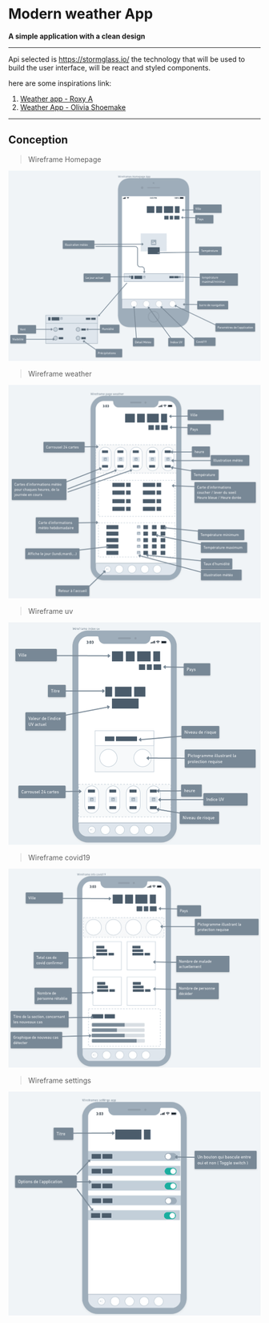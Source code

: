 # Modern weather App

**A simple application with a clean design**

---

Api selected is https://stormglass.io/
the technology that will be used to build the user interface, will be react and styled components.

here are some inspirations link:

1. [Weather app - Roxy A ](https://www.behance.net/gallery/115578669/Weather-app?tracking_source=search_projects_recommended%7Cweather%20app)
2. [Weather App - Olivia Shoemake](https://www.behance.net/gallery/113183529/Photographers-Assistant-Weather-App?tracking_source=search_projects_recommended%7Cweather%20app)

---

## Conception

> Wireframe Homepage

![Wireframe Homepage](doc/wireframes/wireframes__homepage-min.png)

> Wireframe weather

![Wireframe weather](doc/wireframes/wireframes__weather-min.png)

> Wireframe uv

![Wireframe uv](doc/wireframes/wireframes__uv-min.png)

> Wireframe covid19

![Wireframe covid19](doc/wireframes/wireframes__covid19-min.png)

> Wireframe settings

![Wireframe settings](doc/wireframes/wireframes__settings-min.png)